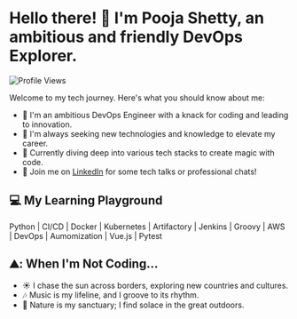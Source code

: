 # Hello there! 👋 I'm Pooja Shetty, an ambitious and friendly DevOps Explorer.

![Profile Views](https://komarev.com/ghpvc/?username=poojanshetty)

Welcome to my tech journey. Here's what you should know about me:

- 🚀 I'm an ambitious DevOps Engineer with a knack for coding and leading to innovation.
- 🌱 I'm always seeking new technologies and knowledge to elevate my career.
- :seedling: Currently diving deep into various tech stacks to create magic with code.
- :tada: Join me on [LinkedIn](https://www.linkedin.com/in/pooja-shetty-027b46177) for some tech talks or professional chats!

## :computer:  My Learning Playground

Python | CI/CD | Docker | Kubernetes | Artifactory | Jenkins | Groovy | AWS | DevOps | Aumomization | Vue.js | Pytest

## ⛰️: When I'm Not Coding...

- :sunny: I chase the sun across borders, exploring new countries and cultures.
- :notes: Music is my lifeline, and I groove to its rhythm.
- :palm_tree: Nature is my sanctuary; I find solace in the great outdoors.

<!---
poojanshetty/poojanshetty is a ✨ special ✨ repository because its `README.md` (this file) appears on your GitHub profile.
You can click the Preview link to take a look at your changes.
--->

<!---
poojanshetty/poojanshetty is a ✨ special ✨ repository because its `README.md` (this file) appears on your GitHub profile.
You can click the Preview link to take a look at your changes.
--->
